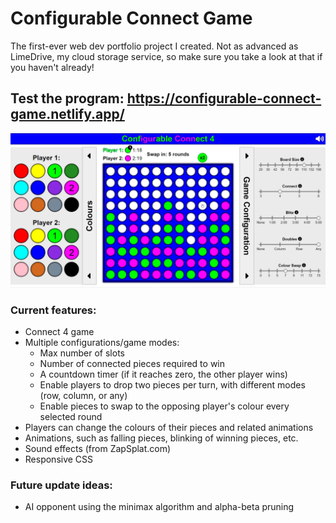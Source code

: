 # Configurable Connect Game
The first-ever web dev portfolio project I created. Not as advanced as LimeDrive, my cloud storage service, so make sure you take a look at that if you haven't already!
## Test the program: https://configurable-connect-game.netlify.app/

![Configurable Connect 4 Game - Screenshot](Connect4-screenshot.png?)

### Current features:
- Connect 4 game
- Multiple configurations/game modes: 
  - Max number of slots
  - Number of connected pieces required to win
  - A countdown timer (if it reaches zero, the other player wins)
  - Enable players to drop two pieces per turn, with different modes (row, column, or any)
  - Enable pieces to swap to the opposing player's colour every selected round
- Players can change the colours of their pieces and related animations
- Animations, such as falling pieces, blinking of winning pieces, etc.
- Sound effects (from ZapSplat.com)
- Responsive CSS

### Future update ideas:
- AI opponent using the minimax algorithm and alpha-beta pruning
